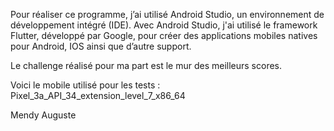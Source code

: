 Pour réaliser ce programme, j’ai utilisé Android Studio, un environnement de développement intégré (IDE). Avec Android Studio, j'ai utilisé le framework Flutter, développé par Google, pour créer des applications mobiles natives pour Android, IOS ainsi que d’autre support.

Le challenge réalisé pour ma part est le mur des meilleurs scores.

Voici le mobile utilisé pour les tests : Pixel_3a_API_34_extension_level_7_x86_64

Mendy Auguste
